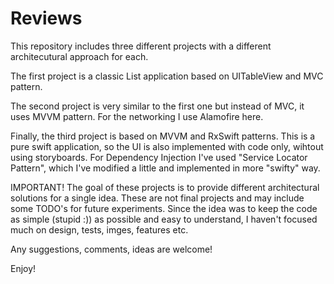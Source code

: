 # Reviews

This repository includes three different projects with a different architecutural approach for each.

The first project is a classic List application based on UITableView and MVC pattern.

The second project is very similar to the first one but instead of MVC, it uses MVVM pattern. For the networking I use Alamofire here.

Finally, the third project is based on MVVM and RxSwift patterns. This is a pure swift application, so the UI is also implemented with code only, wihtout using storyboards. For Dependency Injection I've used "Service Locator Pattern", which I've modified a little and implemented in more "swifty" way.

IMPORTANT! The goal of these projects is to provide different architectural solutions for a single idea. These are not final projects and may include some TODO's for future experiments. Since the idea was to keep the code as simple (stupid :)) as possible and easy to understand, I haven't focused much on design, tests, imges, features etc.

Any suggestions, comments, ideas are welcome!

Enjoy!
